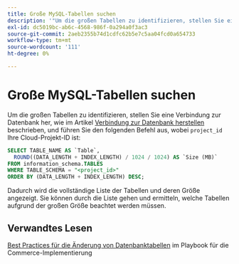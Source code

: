 ```yaml
---
title: Große MySQL-Tabellen suchen
description: '"Um die großen Tabellen zu identifizieren, stellen Sie eine Verbindung zur Datenbank her, wie im Artikel [Verbindung zur Datenbank herstellen](https://experienceleague.adobe.com/en/docs/commerce-cloud-service/user-guide/configure/service/mysql#connect-to-the-database) beschrieben, und führen Sie den folgenden Befehl aus, wobei "project_id"Ihre Cloud-Projekt-ID ist:"'
exl-id: dc5019bc-ab6c-4568-986f-0a294a0f3ac3
source-git-commit: 2aeb2355b74d1cdfc62b5e7c5aa04fcd0a654733
workflow-type: tm+mt
source-wordcount: '111'
ht-degree: 0%

---
```


# Große MySQL-Tabellen suchen

Um die großen Tabellen zu identifizieren, stellen Sie eine Verbindung zur Datenbank her, wie im Artikel [Verbindung zur Datenbank herstellen](https://experienceleague.adobe.com/en/docs/commerce-cloud-service/user-guide/configure/service/mysql#connect-to-the-database) beschrieben, und führen Sie den folgenden Befehl aus, wobei `project_id` Ihre Cloud-Projekt-ID ist:

```sql
SELECT TABLE_NAME AS `Table`,
  ROUND((DATA_LENGTH + INDEX_LENGTH) / 1024 / 1024) AS `Size (MB)`
FROM information_schema.TABLES
WHERE TABLE_SCHEMA = "<project_id>"
ORDER BY (DATA_LENGTH + INDEX_LENGTH) DESC;
```

Dadurch wird die vollständige Liste der Tabellen und deren Größe angezeigt. Sie können durch die Liste gehen und ermitteln, welche Tabellen aufgrund der großen Größe beachtet werden müssen.

## Verwandtes Lesen

[Best Practices für die Änderung von Datenbanktabellen](https://experienceleague.adobe.com/en/docs/commerce-operations/implementation-playbook/best-practices/development/modifying-core-and-third-party-tables#why-adobe-recommends-avoiding-modifications) im Playbook für die Commerce-Implementierung
